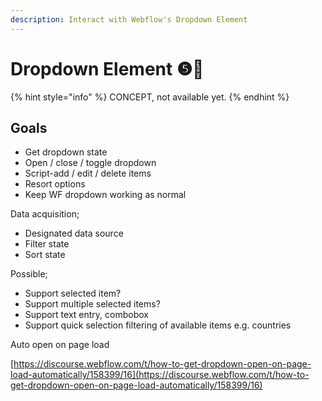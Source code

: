 ```yaml
---
description: Interact with Webflow's Dropdown Element
---
```


# Dropdown Element ❺🧪

{% hint style="info" %}
CONCEPT, not available yet.
{% endhint %}

## Goals <a href="#display-captions-in-webflows-lightboxes" id="display-captions-in-webflows-lightboxes"></a>

* Get dropdown state
* Open / close / toggle dropdown
* Script-add / edit / delete items
* Resort options
* Keep WF dropdown working as normal&#x20;

Data acquisition;&#x20;

* Designated data source
* Filter state
* Sort state

Possible;

* Support selected item?
* Support multiple selected items?&#x20;
* Support text entry, combobox&#x20;
* Support quick selection filtering of available items e.g. countries&#x20;

Auto open on page load

[https://discourse.webflow.com/t/how-to-get-dropdown-open-on-page-load-automatically/158399/16](https://discourse.webflow.com/t/how-to-get-dropdown-open-on-page-load-automatically/158399/16)








